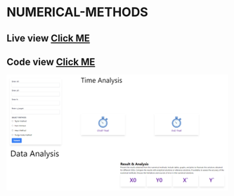 # NUMERICAL-METHODS

## Live view [Click ME](https://tahsin000.github.io/NUMERICAL-METHODS/index.html?fbclid=IwAR0yQ_ZhMTxgasujmOeTzQX7IBuJPRnWx6b1CaoIA2l94KeAhCrt79nFDpg)

## Code view [Click ME](https://github.com/Tahsin000/NUMERICAL-METHODS/blob/main/index.html)

![ui-1](./assets/ui.png)
